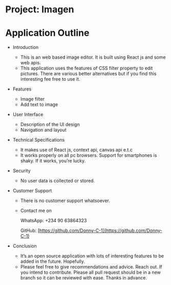 # Project: Imagen

# Application Outline

- Introduction
    - This is an web based image editor. It is built using React js and some web apis.
    - This application uses the features of CSS filter property to edit pictures. There are various better alternatives but if you find this interesting fee free to use it.
- Features
    - Image filter
    - Add text to image
- User Interface
    - Description of the UI design
    - Navigation and layout
- Technical Specifications
    - It makes use of React js, context api, canvas api e.t.c
    - It works properly on all pc browsers. Support for smartphones is shaky. If it works, you’re lucky.
- Security
    - No user data is collected or stored.
- Customer Support
    - There is no customer support whatsoever.
    - Contact me on
        
        WhatsApp: +234 90 63864323
        
        GitHub:  [https://github.com/Donny-C-1](https://github.com/Donny-C-1)
        
- Conclusion
    - It’s an open source application with lots of interesting features to be added in the future. Hopefully.
    - Please feel free to give recommendations and advice. Reach out. If you intend to contribute. Please all pull request should be in a new branch so it can be reviewed with ease. Thanks in advance.